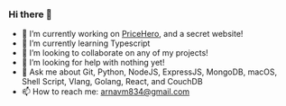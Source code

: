 ### Hi there 👋

- 🔭 I’m currently working on [PriceHero](https://github.com/mehtaarn000/PriceHero), and a secret website!
- 🌱 I’m currently learning Typescript
- 👯 I’m looking to collaborate on any of my projects!
- 🤔 I’m looking for help with nothing yet!
- 💬 Ask me about Git, Python, NodeJS, ExpressJS, MongoDB, macOS, Shell Script, Vlang, Golang, React, and CouchDB
- 📫 How to reach me: [arnavm834@gmail.com](arnavm834@gmail.com)
